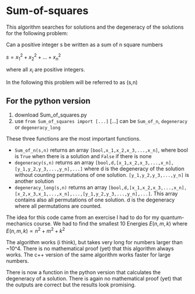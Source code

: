 # Sum-of-squares

This algorithm searches for solutions and the degeneracy of the solutions for the following problem:

Can a positive integer s be written as a sum of n square numbers

$s = x_1^2 + x_2^2 + ... + x_n^2$ 

where all $x_i$ are positive integers.

In the following this problem will be referred to as (s,n)

## For the python version

1. download Sum_of_squares.py
1. use ```from Sum_of_squares import [...]```
[...] can be `Sum_of_n`, `degeneracy` or `degeneracy_long`

These three functions are the most important functions.

- `Sum_of_n(s,n)` returns an array `[bool,x_1,x_2,x_3,...,x_n]`, where bool is `True` when there is a solution and `False` if there is none
- `degeneracy(s,n)` returns an array `[bool,d,[x_1,x_2,x_3,...,x_n],[y_1,y_2,y_3,...,y_n],...]` where d is the degeneracy of the solution without counting permutations of one solution. `[y_1,y_2,y_3,...,y_n]` is another solution
- `degeneracy_long(s,n)` returns an array `[bool,d,[x_1,x_2,x_3,...,x_n],[x_2,x_3,x_1,...,x_n],...,[y_1,y_2,y_3,...,y_n],...]`. This array contains also all permutations of one solution. d is the degeneracy where all permutations are counted.

The idea for this code came from an exercise I had to do for my quantum-mechanics course.
We had to find the smallest 10 Energies $E(n,m,k)$ where $E(n,m,k) \propto n^2 + m^2 + k^2$

The algorithm works (i think), but takes very long for numbers larger than ~10^4.
There is no mathematical proof (yet) that this algorithm always works.
The c++ version of the same algorithm works faster for large numbers.

There is now a function in the python version that calculates the degeneracy of a solution.
There is again no mathematical proof (yet) that the outputs are correct but the results look promising.
